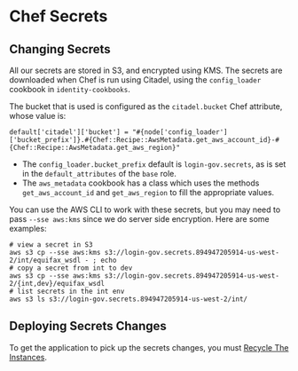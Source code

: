 # Chef Secrets

## Changing Secrets

All our secrets are stored in S3, and encrypted using KMS. The secrets are
downloaded when Chef is run using Citadel, using the `config_loader` cookbook in `identity-cookbooks`.

The bucket that is used is configured as the `citadel.bucket` Chef attribute,
whose value is:
```
default['citadel']['bucket'] = "#{node['config_loader']['bucket_prefix']}.#{Chef::Recipe::AwsMetadata.get_aws_account_id}-#{Chef::Recipe::AwsMetadata.get_aws_region}"
```
* The `config_loader.bucket_prefix` default is `login-gov.secrets`, as is set in
the `default_attributes` of the `base` role.
* The `aws_metadata` cookbook has a class which uses the methods `get_aws_account_id` and `get_aws_region` to fill the appropriate values.

You can use the AWS CLI to work with these secrets, but you may need to pass
`--sse aws:kms` since we do server side encryption.  Here are some examples:

```
# view a secret in S3
aws s3 cp --sse aws:kms s3://login-gov.secrets.894947205914-us-west-2/int/equifax_wsdl - ; echo
# copy a secret from int to dev
aws s3 cp --sse aws:kms s3://login-gov.secrets.894947205914-us-west-2/{int,dev}/equifax_wsdl
# list secrets in the int env
aws s3 ls s3://login-gov.secrets.894947205914-us-west-2/int/
```

## Deploying Secrets Changes

To get the application to pick up the secrets changes, you must [Recycle The
Instances](recycling-instances.md).
